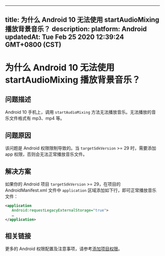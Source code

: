 
---
title: 为什么 Android 10 无法使用 startAudioMixing 播放背景音乐？
description: 
platform: Android
updatedAt: Tue Feb 25 2020 12:39:24 GMT+0800 (CST)
---
# 为什么 Android 10 无法使用 startAudioMixing 播放背景音乐？
## 问题描述

Android 10 手机上，调用 `startAudioMixing` 方法无法播放音乐。无法播放的音乐文件格式有 mp3、mp4 等。

## 问题原因

该问题是 Android 权限限制导致的。当 `targetSdkVersion` >= 29 时，需要添加 app 权限，否则会无法正常播放音乐文件。

## 解决方案

如果你的 Android 项目 `targetSdkVersion` >= 29，在项目的 AndroidManifest.xml 文件中 `application` 区域添加如下行，即可正常播放音乐文件：

```xml
<application
   Android:requestLegacyExternalStorage="true">
   …
</application>
```

## 相关链接

更多的 Android 权限配置及注意事项，请参考[添加项目权限](https://docs-preview.agoralab.co/cn/Interactive%20Broadcast/start_live_android?platform=Android#%E6%B7%BB%E5%8A%A0%E9%A1%B9%E7%9B%AE%E6%9D%83%E9%99%90)。
